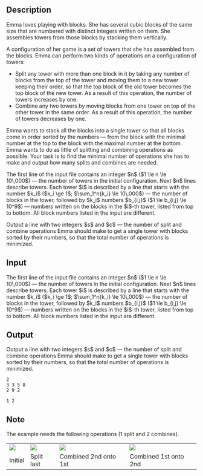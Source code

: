 ## Description

<div><p>Emma loves playing with blocks. She has several cubic blocks of the same size that are numbered with <span class="tex-font-style-bf">distinct</span> integers written on them. She assembles towers from those blocks by stacking them vertically. </p><p>A configuration of her game is a set of towers that she has assembled from the blocks. Emma can perform two kinds of operations on a configuration of towers:</p><ul><li> <span class="tex-font-style-bf">Split</span> any tower with more than one block in it by taking any number of blocks from the top of the tower and moving them to a new tower keeping their order, so that the top block of the old tower becomes the top block of the new tower. As a result of this operation, the number of towers increases by one.</li><li> <span class="tex-font-style-bf">Combine</span> any two towers by moving blocks from one tower on top of the other tower in the same order. As a result of this operation, the number of towers decreases by one.</li></ul><p>Emma wants to stack all the blocks into a single tower so that all blocks come in order sorted by the numbers&nbsp;— from the block with the minimal number at the top to the block with the maximal number at the bottom. Emma wants to do as little of splitting and combining operations as possible. Your task is to find the minimal number of operations she has to make and output how many splits and combines are needed. </p></div><div class="input-specification"><p>The first line of the input file contains an integer $n$ ($1 \le n \le 10\,000$)&nbsp;— the number of towers in the initial configuration. Next $n$ lines describe towers. Each tower $i$ is described by a line that starts with the number $k_i$ ($k_i \ge 1$; $\sum_1^n{k_i} \le 10\,000$)&nbsp;— the number of blocks in the tower, followed by $k_i$ numbers $b_{i,j}$ ($1 \le b_{i,j} \le 10^9$)&nbsp;— numbers written on the blocks in the $i$-th tower, listed from top to bottom. All block numbers listed in the input are different. </p></div><div class="output-specification"><p>Output a line with two integers $s$ and $c$&nbsp;— the number of split and combine operations Emma should make to get a single tower with blocks sorted by their numbers, so that the total number of operations is minimized.</p></div>

## Input

<p>The first line of the input file contains an integer $n$ ($1 \le n \le 10\,000$)&nbsp;— the number of towers in the initial configuration. Next $n$ lines describe towers. Each tower $i$ is described by a line that starts with the number $k_i$ ($k_i \ge 1$; $\sum_1^n{k_i} \le 10\,000$)&nbsp;— the number of blocks in the tower, followed by $k_i$ numbers $b_{i,j}$ ($1 \le b_{i,j} \le 10^9$)&nbsp;— numbers written on the blocks in the $i$-th tower, listed from top to bottom. All block numbers listed in the input are different. </p>

## Output

<p>Output a line with two integers $s$ and $c$&nbsp;— the number of split and combine operations Emma should make to get a single tower with blocks sorted by their numbers, so that the total number of operations is minimized.</p>





```input1
2
3 3 5 8
2 9 2
```




```output1
1 2
```



## Note

<p>The example needs the following operations (1 split and 2 combines).</p><p></p><table class="tex-tabular"><tbody><tr><td class="tex-tabular-text-align-center"><img class="tex-graphics" src="file://XNzYLHX6.png" style="max-width: 100.0%;max-height: 100.0%;"></td><td class="tex-tabular-text-align-center"><img class="tex-graphics" src="file://IBNgLq1W.png" style="max-width: 100.0%;max-height: 100.0%;"></td><td class="tex-tabular-text-align-center"><img class="tex-graphics" src="file://YnBJOWNC.png" style="max-width: 100.0%;max-height: 100.0%;"></td><td class="tex-tabular-text-align-center"><img class="tex-graphics" src="file://knKhjqTJ.png" style="max-width: 100.0%;max-height: 100.0%;"></td></tr><tr><td class="tex-tabular-text-align-center">Initial</td><td class="tex-tabular-text-align-center">Split last</td><td class="tex-tabular-text-align-center">Combined 2nd onto 1st</td><td class="tex-tabular-text-align-center">Combined 1st onto 2nd</td></tr></tbody></table><p></p>
